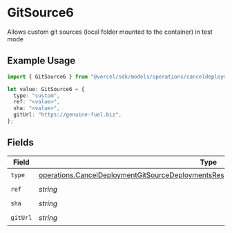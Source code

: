 # GitSource6

Allows custom git sources (local folder mounted to the container) in test mode

## Example Usage

```typescript
import { GitSource6 } from "@vercel/sdk/models/operations/canceldeployment.js";

let value: GitSource6 = {
  type: "custom",
  ref: "<value>",
  sha: "<value>",
  gitUrl: "https://genuine-fuel.biz",
};
```

## Fields

| Field                                                                                                                                                                                                  | Type                                                                                                                                                                                                   | Required                                                                                                                                                                                               | Description                                                                                                                                                                                            |
| ------------------------------------------------------------------------------------------------------------------------------------------------------------------------------------------------------ | ------------------------------------------------------------------------------------------------------------------------------------------------------------------------------------------------------ | ------------------------------------------------------------------------------------------------------------------------------------------------------------------------------------------------------ | ------------------------------------------------------------------------------------------------------------------------------------------------------------------------------------------------------ |
| `type`                                                                                                                                                                                                 | [operations.CancelDeploymentGitSourceDeploymentsResponse200ApplicationJSONResponseBodyType](../../models/operations/canceldeploymentgitsourcedeploymentsresponse200applicationjsonresponsebodytype.md) | :heavy_check_mark:                                                                                                                                                                                     | N/A                                                                                                                                                                                                    |
| `ref`                                                                                                                                                                                                  | *string*                                                                                                                                                                                               | :heavy_check_mark:                                                                                                                                                                                     | N/A                                                                                                                                                                                                    |
| `sha`                                                                                                                                                                                                  | *string*                                                                                                                                                                                               | :heavy_check_mark:                                                                                                                                                                                     | N/A                                                                                                                                                                                                    |
| `gitUrl`                                                                                                                                                                                               | *string*                                                                                                                                                                                               | :heavy_check_mark:                                                                                                                                                                                     | N/A                                                                                                                                                                                                    |
